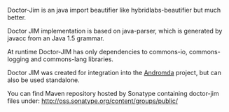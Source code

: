Doctor-Jim is an java import beautifier like hybridlabs-beautifier but much better.

Doctor JIM implementation is based on java-parser, which is generated by javacc from an Java 1.5 grammar.

At runtime Doctor-JIM has only dependencies to commons-io, commons-logging and commons-lang libraries.

Doctor JIM was created for integration into the [Andromda](http://www.andromda.org) project, but can also be used standalone.

You can find Maven repository hosted by Sonatype containing doctor-jim files under: http://oss.sonatype.org/content/groups/public/